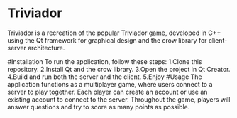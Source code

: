 # Triviador
Triviador is a recreation of the popular Triviador game, developed in C++ using the Qt framework for graphical design and the crow library for client-server architecture.

#Installation
To run the application, follow these steps:
1.Clone this repository.
2.Install Qt and the crow library.
3.Open the project in Qt Creator.
4.Build and run both the server and the client.
5.Enjoy
#Usage
The application functions as a multiplayer game, where users connect to a server to play together.
Each player can create an account or use an existing account to connect to the server.
Throughout the game, players will answer questions and try to score as many points as possible.
